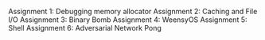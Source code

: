 Assignment 1: Debugging memory allocator
Assignment 2: Caching and File I/O
Assignment 3: Binary Bomb
Assignment 4: WeensyOS
Assignment 5: Shell
Assignment 6: Adversarial Network Pong

